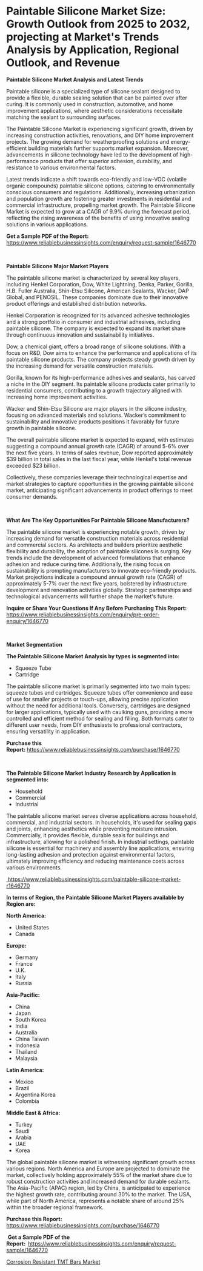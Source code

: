 <p><h1>Paintable Silicone Market Size: Growth Outlook from 2025 to 2032, projecting at Market's Trends Analysis by Application, Regional Outlook, and Revenue</h1></p><p><strong>Paintable Silicone Market Analysis and Latest Trends</strong></p>
<p><p>Paintable silicone is a specialized type of silicone sealant designed to provide a flexible, durable sealing solution that can be painted over after curing. It is commonly used in construction, automotive, and home improvement applications, where aesthetic considerations necessitate matching the sealant to surrounding surfaces. </p><p>The Paintable Silicone Market is experiencing significant growth, driven by increasing construction activities, renovations, and DIY home improvement projects. The growing demand for weatherproofing solutions and energy-efficient building materials further supports market expansion. Moreover, advancements in silicone technology have led to the development of high-performance products that offer superior adhesion, durability, and resistance to various environmental factors.</p><p>Latest trends indicate a shift towards eco-friendly and low-VOC (volatile organic compounds) paintable silicone options, catering to environmentally conscious consumers and regulations. Additionally, increasing urbanization and population growth are fostering greater investments in residential and commercial infrastructure, propelling market growth. The Paintable Silicone Market is expected to grow at a CAGR of 9.9% during the forecast period, reflecting the rising awareness of the benefits of using innovative sealing solutions in various applications.</p></p>
<p><strong>Get a Sample PDF of the Report:&nbsp;</strong> <a href="https://www.reliablebusinessinsights.com/enquiry/request-sample/1646770?utm_campaign=2242&utm_medium=2&utm_source=Github&utm_content=ia&utm_term=02042025&utm_id=paintable-silicone">https://www.reliablebusinessinsights.com/enquiry/request-sample/1646770</a></p>
<p>&nbsp;</p>
<p><strong>Paintable Silicone Major Market Players</strong></p>
<p><p>The paintable silicone market is characterized by several key players, including Henkel Corporation, Dow, White Lightning, Denka, Parker, Gorilla, H.B. Fuller Australia, Shin-Etsu Silicone, American Sealants, Wacker, DAP Global, and PENOSIL. These companies dominate due to their innovative product offerings and established distribution networks.</p><p>Henkel Corporation is recognized for its advanced adhesive technologies and a strong portfolio in consumer and industrial adhesives, including paintable silicone. The company is expected to expand its market share through continuous innovation and sustainability initiatives.</p><p>Dow, a chemical giant, offers a broad range of silicone solutions. With a focus on R&D, Dow aims to enhance the performance and applications of its paintable silicone products. The company projects steady growth driven by the increasing demand for versatile construction materials.</p><p>Gorilla, known for its high-performance adhesives and sealants, has carved a niche in the DIY segment. Its paintable silicone products cater primarily to residential consumers, contributing to a growth trajectory aligned with increasing home improvement activities.</p><p>Wacker and Shin-Etsu Silicone are major players in the silicone industry, focusing on advanced materials and solutions. Wacker’s commitment to sustainability and innovative products positions it favorably for future growth in paintable silicone.</p><p>The overall paintable silicone market is expected to expand, with estimates suggesting a compound annual growth rate (CAGR) of around 5-6% over the next five years. In terms of sales revenue, Dow reported approximately $39 billion in total sales in the last fiscal year, while Henkel's total revenue exceeded $23 billion.</p><p>Collectively, these companies leverage their technological expertise and market strategies to capture opportunities in the growing paintable silicone market, anticipating significant advancements in product offerings to meet consumer demands.</p></p>
<p>&nbsp;</p>
<p><strong>What Are The Key Opportunities For Paintable Silicone Manufacturers?</strong></p>
<p><p>The paintable silicone market is experiencing notable growth, driven by increasing demand for versatile construction materials across residential and commercial sectors. As architects and builders prioritize aesthetic flexibility and durability, the adoption of paintable silicones is surging. Key trends include the development of advanced formulations that enhance adhesion and reduce curing time. Additionally, the rising focus on sustainability is prompting manufacturers to innovate eco-friendly products. Market projections indicate a compound annual growth rate (CAGR) of approximately 5-7% over the next five years, bolstered by infrastructure development and renovation activities globally. Strategic partnerships and technological advancements will further shape the market's future.</p></p>
<p><strong>Inquire or Share Your Questions If Any Before Purchasing This Report:</strong> <a href="https://www.reliablebusinessinsights.com/enquiry/pre-order-enquiry/1646770?utm_campaign=2242&utm_medium=2&utm_source=Github&utm_content=ia&utm_term=02042025&utm_id=paintable-silicone">https://www.reliablebusinessinsights.com/enquiry/pre-order-enquiry/1646770</a></p>
<p>&nbsp;</p>
<p><strong>Market Segmentation</strong></p>
<p><strong>The Paintable Silicone Market Analysis by types is segmented into:</strong></p>
<p><ul><li>Squeeze Tube</li><li>Cartridge</li></ul></p>
<p><p>The paintable silicone market is primarily segmented into two main types: squeeze tubes and cartridges. Squeeze tubes offer convenience and ease of use for smaller projects or touch-ups, allowing precise application without the need for additional tools. Conversely, cartridges are designed for larger applications, typically used with caulking guns, providing a more controlled and efficient method for sealing and filling. Both formats cater to different user needs, from DIY enthusiasts to professional contractors, ensuring versatility in application.</p></p>
<p><strong>Purchase this Report:&nbsp;</strong><a href="https://www.reliablebusinessinsights.com/purchase/1646770?utm_campaign=2242&utm_medium=2&utm_source=Github&utm_content=ia&utm_term=02042025&utm_id=paintable-silicone">https://www.reliablebusinessinsights.com/purchase/1646770</a></p>
<p>&nbsp;</p>
<p><strong>The Paintable Silicone Market Industry Research by Application is segmented into:</strong></p>
<p><ul><li>Household</li><li>Commercial</li><li>Industrial</li></ul></p>
<p><p>The paintable silicone market serves diverse applications across household, commercial, and industrial sectors. In households, it's used for sealing gaps and joints, enhancing aesthetics while preventing moisture intrusion. Commercially, it provides flexible, durable seals for buildings and infrastructure, allowing for a polished finish. In industrial settings, paintable silicone is essential for machinery and assembly line applications, ensuring long-lasting adhesion and protection against environmental factors, ultimately improving efficiency and reducing maintenance costs across various environments.</p></p>
<p><a href="https://www.reliablebusinessinsights.com/paintable-silicone-market-r1646770?utm_campaign=2242&utm_medium=2&utm_source=Github&utm_content=ia&utm_term=02042025&utm_id=paintable-silicone">&nbsp;https://www.reliablebusinessinsights.com/paintable-silicone-market-r1646770</a></p>
<p><strong>In terms of Region, the Paintable Silicone Market Players available by Region are:</strong></p>
<p>
    <p> <strong> North America: </strong>
        <ul>
            <li>United States</li>
            <li>Canada</li>
        </ul>
        </p> 
    <p> <strong> Europe: </strong>
        <ul>
            <li>Germany</li>
            <li>France</li>
            <li>U.K.</li>
            <li>Italy</li>
            <li>Russia</li>
        </ul>
        </p> 
    <p> <strong> Asia-Pacific: </strong>
        <ul>
            <li>China</li>
            <li>Japan</li>
            <li>South Korea</li>
            <li>India</li>
            <li>Australia</li>
            <li>China Taiwan</li>
            <li>Indonesia</li>
            <li>Thailand</li>
            <li>Malaysia</li>
        </ul>
        </p> 
    <p> <strong> Latin America: </strong>
        <ul>
            <li>Mexico</li>
            <li>Brazil</li>
            <li>Argentina Korea</li>
            <li>Colombia</li>
        </ul>
        </p> 
    <p> <strong> Middle East & Africa: </strong>
        <ul>
            <li>Turkey</li>
            <li>Saudi</li>
            <li>Arabia</li>
            <li>UAE</li>
            <li>Korea</li>
        </ul>
    </p>
    </p>
<p><p>The global paintable silicone market is witnessing significant growth across various regions. North America and Europe are projected to dominate the market, collectively holding approximately 55% of the market share due to robust construction activities and increased demand for durable sealants. The Asia-Pacific (APAC) region, led by China, is anticipated to experience the highest growth rate, contributing around 30% to the market. The USA, while part of North America, represents a notable share of around 25% within the broader regional framework.</p></p>
<p><strong>Purchase this Report: </strong><a href="https://www.reliablebusinessinsights.com/purchase/1646770?utm_campaign=2242&utm_medium=2&utm_source=Github&utm_content=ia&utm_term=02042025&utm_id=paintable-silicone">https://www.reliablebusinessinsights.com/purchase/1646770</a></p>
<p>&nbsp;<strong>Get a Sample PDF of the Report:&nbsp;&nbsp;</strong><a href="https://www.reliablebusinessinsights.com/enquiry/request-sample/1646770?utm_campaign=2242&utm_medium=2&utm_source=Github&utm_content=ia&utm_term=02042025&utm_id=paintable-silicone">https://www.reliablebusinessinsights.com/enquiry/request-sample/1646770</a></p>
<p><strong></strong></p>
<p><p><a href="https://github.com/MariaWashington76/Market-Research-Report-List-2/blob/main/corrosion-resistant-tmt-bars-market.md?utm_campaign=2242&utm_medium=2&utm_source=Github&utm_content=ia&utm_term=02042025&utm_id=paintable-silicone">Corrosion Resistant TMT Bars Market</a></p></p>